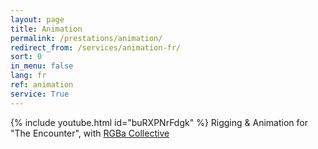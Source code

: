 ```yaml
---
layout: page
title: Animation
permalink: /prestations/animation/
redirect_from: /services/animation-fr/
sort: 0
in_menu: false
lang: fr
ref: animation
service: True
---
```


{% include youtube.html id="buRXPNrFdgk" %}
Rigging & Animation for "The Encounter", with [RGBa Collective][1]
<br/>

[1]: http://RGBa.fr
